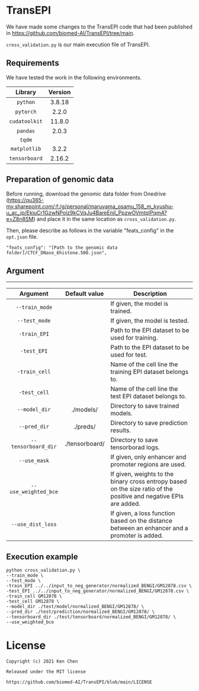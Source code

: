 # TransEPI

We have made some changes to the TransEPI code that had been published in https://github.com/biomed-AI/TransEPI/tree/main.

`cross_validation.py` is our main execution file of TransEPI.


## Requirements
We have tested the work in the following environments.

| Library | Version |
| :---: | :---: |
|```python```|3.8.18|
|```pytorch```|2.2.0|
|```cudatoolkit```|11.8.0|
|```pandas```|2.0.3|
|```tqdm```||
|```matplotlib```|3.2.2|
|```tensorboard```|2.16.2|



## Preparation of genomic data

Before running,
download the genomic data folder from Onedrive (https://qu365-my.sharepoint.com/:f:/g/personal/maruyama_osamu_158_m_kyushu-u_ac_jp/EkiuCr1GzwNPolz9kCVqJu4BareEnjI_PpzwOVmtpIPqmA?e=Z8n8SM) and place it in the same location as `cross_validation.py`.

Then, please describe as follows in the variable "feats_config" in the `opt.json` file.

```
"feats_config": "[Path to the genomic data folder]/CTCF_DNase_6histone.500.json",
```




## Argument
---

| Argument | Default value | Description |
| :---: | :---: | ---- |
| ```--train_mode``` ||If given, the model is trained.|
| ```--test_mode``` ||If given, the model is tested.|
| ```-train_EPI``` ||Path to the EPI dataset to be used for training.|
| ```-test_EPI``` ||Path to the EPI dataset to be used for test.|
| ```-train_cell``` ||Name of the cell line the training EPI dataset belongs to.|
| ```-test_cell``` ||Name of the cell line the test EPI dataset belongs to.|
| ```--model_dir``` |./models/|Directory to save trained models.|
| ```--pred_dir``` |./preds/|Directory to save prediction results.|
| ```--tensorboard_dir``` |./tensorboard/|Directory to save tensorborad logs.|
| ```--use_mask``` ||If given, only enhancer and promoter regions are used.|
| ```--use_weighted_bce``` ||If given, weights to the binary cross entropy based on the size ratio of the positive and negative EPIs are added.|
| ```--use_dist_loss``` ||If given, a loss function based on the distance between an enhancer and a promoter is added.|



## Execution example

```
python cross_validation.py \
--train_mode \
--test_mode \
-train_EPI ../../input_to_neg_generator/normalized_BENGI/GM12878.csv \
-test_EPI ../../input_to_neg_generator/normalized_BENGI/GM12878.csv \
-train_cell GM12878 \
-test_cell GM12878 \
--model_dir ./test/model/normalized_BENGI/GM12878/ \
--pred_dir ./test/prediction/normalized_BENGI/GM12878/ \
--tensorboard_dir ./test/tensorboard/normalized_BENGI/GM12878/ \
--use_weighted_bce 
```


# License

 ```
Copyright (c) 2021 Ken Chen 

Released under the MIT license 

https://github.com/biomed-AI/TransEPI/blob/main/LICENSE
 ```